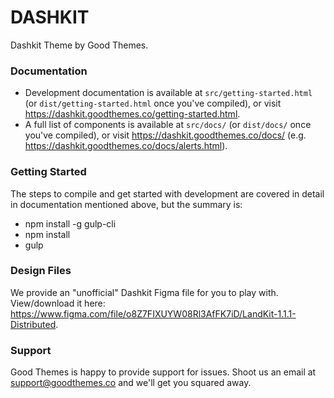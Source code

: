 # DASHKIT #

Dashkit Theme by Good Themes.

### Documentation ###

* Development documentation is available at `src/getting-started.html` (or `dist/getting-started.html` once you've compiled), or visit https://dashkit.goodthemes.co/getting-started.html.
* A full list of components is available at `src/docs/` (or `dist/docs/` once you've compiled), or visit https://dashkit.goodthemes.co/docs/ (e.g. https://dashkit.goodthemes.co/docs/alerts.html).

### Getting Started ###

The steps to compile and get started with development are covered in detail in documentation mentioned above, but the summary is:

- npm install -g gulp-cli
- npm install
- gulp

### Design Files ###
We provide an "unofficial" Dashkit Figma file for you to play with. View/download it here: https://www.figma.com/file/o8Z7FIXUYW08Rl3AfFK7iD/LandKit-1.1.1-Distributed.

### Support ###

Good Themes is happy to provide support for issues. Shoot us an email at support@goodthemes.co and we'll get you squared away.